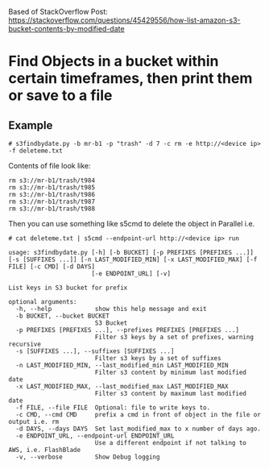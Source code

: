 Based of StackOverflow Post: https://stackoverflow.com/questions/45429556/how-list-amazon-s3-bucket-contents-by-modified-date


# Find Objects in a bucket within certain timeframes, then print them or save to a file

## Example

```
# s3findbydate.py -b mr-b1 -p "trash" -d 7 -c rm -e http://<device ip> -f deleteme.txt
```

Contents of file look like:

```
rm s3://mr-b1/trash/t984
rm s3://mr-b1/trash/t985
rm s3://mr-b1/trash/t986
rm s3://mr-b1/trash/t987
rm s3://mr-b1/trash/t988
```


Then you can use something like s5cmd to delete the object in Parallel
i.e.

```
# cat deleteme.txt | s5cmd --endpoint-url http://<device ip> run
```

```
usage: s3findbydate.py [-h] [-b BUCKET] [-p PREFIXES [PREFIXES ...]] [-s [SUFFIXES ...]] [-n LAST_MODIFIED_MIN] [-x LAST_MODIFIED_MAX] [-f FILE] [-c CMD] [-d DAYS]
                       [-e ENDPOINT_URL] [-v]

List keys in S3 bucket for prefix

optional arguments:
  -h, --help            show this help message and exit
  -b BUCKET, --bucket BUCKET
                        S3 Bucket
  -p PREFIXES [PREFIXES ...], --prefixes PREFIXES [PREFIXES ...]
                        Filter s3 keys by a set of prefixes, warning recursive
  -s [SUFFIXES ...], --suffixes [SUFFIXES ...]
                        Filter s3 keys by a set of suffixes
  -n LAST_MODIFIED_MIN, --last_modified_min LAST_MODIFIED_MIN
                        Filter s3 content by minimum last modified date
  -x LAST_MODIFIED_MAX, --last_modified_max LAST_MODIFIED_MAX
                        Filter s3 content by maximum last modified date
  -f FILE, --file FILE  Optional: file to write keys to.
  -c CMD, --cmd CMD     prefix a cmd in front of object in the file or output i.e. rm
  -d DAYS, --days DAYS  Set last_modified_max to x number of days ago.
  -e ENDPOINT_URL, --endpoint-url ENDPOINT_URL
                        Use a different endpoint if not talking to AWS, i.e. FlashBlade
  -v, --verbose         Show Debug logging
```

